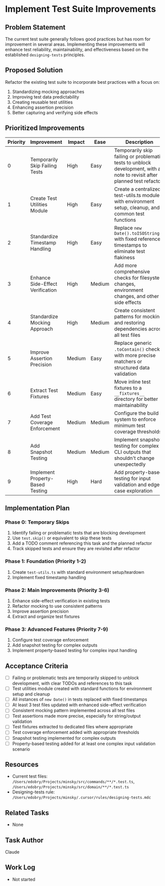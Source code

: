 # Implement Test Suite Improvements

## Problem Statement

The current test suite generally follows good practices but has room for improvement in several areas. Implementing these improvements will enhance test reliability, maintainability, and effectiveness based on the established `designing-tests` principles.

## Proposed Solution

Refactor the existing test suite to incorporate best practices with a focus on:

1. Standardizing mocking approaches
2. Improving test data predictability
3. Creating reusable test utilities
4. Enhancing assertion precision
5. Better capturing and verifying side effects

## Prioritized Improvements

| Priority | Improvement                      | Impact | Ease   | Description                                                                                                               |
| -------- | -------------------------------- | ------ | ------ | ------------------------------------------------------------------------------------------------------------------------- |
| 0        | Temporarily Skip Failing Tests   | High   | Easy   | Temporarily skip failing or problematic tests to unblock development, with a note to revisit after planned test refactor. |
| 1        | Create Test Utilities Module     | High   | Easy   | Create a centralized test-utils.ts module with environment setup, cleanup, and common test functions                      |
| 2        | Standardize Timestamp Handling   | High   | Easy   | Replace `new Date().toISOString()` with fixed reference timestamps to eliminate test flakiness                            |
| 3        | Enhance Side-Effect Verification | High   | Medium | Add more comprehensive checks for filesystem changes, environment changes, and other side effects                         |
| 4        | Standardize Mocking Approach     | High   | Medium | Create consistent patterns for mocking and restoring dependencies across all test files                                   |
| 5        | Improve Assertion Precision      | Medium | Easy   | Replace generic `.toContain()` checks with more precise matchers or structured data validation                            |
| 6        | Extract Test Fixtures            | Medium | Easy   | Move inline test fixtures to a `__fixtures__` directory for better maintainability                                        |
| 7        | Add Test Coverage Enforcement    | Medium | Medium | Configure the build system to enforce minimum test coverage thresholds                                                    |
| 8        | Add Snapshot Testing             | Medium | Medium | Implement snapshot testing for complex CLI outputs that shouldn't change unexpectedly                                     |
| 9        | Implement Property-Based Testing | High   | Hard   | Add property-based testing for input validation and edge case exploration                                                 |

## Implementation Plan

### Phase 0: Temporary Skips

1. Identify failing or problematic tests that are blocking development
2. Use `test.skip()` or equivalent to skip these tests
3. Add a TODO comment referencing this task and the planned refactor
4. Track skipped tests and ensure they are revisited after refactor

### Phase 1: Foundation (Priority 1-2)

1. Create `test-utils.ts` with standard environment setup/teardown
2. Implement fixed timestamp handling

### Phase 2: Main Improvements (Priority 3-6)

1. Enhance side-effect verification in existing tests
2. Refactor mocking to use consistent patterns
3. Improve assertion precision
4. Extract and organize test fixtures

### Phase 3: Advanced Features (Priority 7-9)

1. Configure test coverage enforcement
2. Add snapshot testing for complex outputs
3. Implement property-based testing for complex input handling

## Acceptance Criteria

- [ ] Failing or problematic tests are temporarily skipped to unblock development, with clear TODOs and references to this task
- [ ] Test utilities module created with standard functions for environment setup and cleanup
- [ ] All instances of `new Date()` in tests replaced with fixed timestamps
- [ ] At least 3 test files updated with enhanced side-effect verification
- [ ] Consistent mocking pattern implemented across all test files
- [ ] Test assertions made more precise, especially for string/output validation
- [ ] Test fixtures extracted to dedicated files where appropriate
- [ ] Test coverage enforcement added with appropriate thresholds
- [ ] Snapshot testing implemented for complex outputs
- [ ] Property-based testing added for at least one complex input validation scenario

## Resources

- Current test files: `/Users/edobry/Projects/minsky/src/commands/**/*.test.ts`, `/Users/edobry/Projects/minsky/src/domain/**/*.test.ts`
- Designing-tests rule: `/Users/edobry/Projects/minsky/.cursor/rules/designing-tests.mdc`

## Related Tasks

- None

## Task Author

Claude

## Work Log

- Not started
